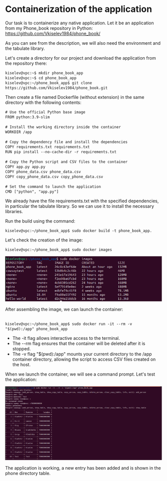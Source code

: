 # Containerization of the application

Our task is to containerize any native application. Let it be an application from my Phone_book repository in Python: https://github.com/Vkiselev1984/phone_book/

As you can see from the description, we will also need the environment and the tabulate library.

Let's create a directory for our project and download the application from the repository there:

```
kiselev@vpc:~$ mkdir phone_book_app
kiselev@vpc:~$ cd phone_book_app
kiselev@vpc:~/phone_book_app$ git clone https://github.com/Vkiselev1984/phone_book.git
```

Then create a file named Dockerfile (without extension) in the same directory with the following contents:

```
# Use the official Python base image
FROM python:3.9-slim

# Install the working directory inside the container
WORKDIR /app

# Copy the dependency file and install the dependencies
COPY requirements.txt requirements.txt
RUN pip install --no-cache-dir -r requirements.txt

# Copy the Python script and CSV files to the container
COPY app.py app.py
COPY phone_data.csv phone_data.csv
COPY copy_phone_data.csv copy_phone_data.csv

# Set the command to launch the application
CMD ["python", "app.py"]
```

We already have the file requirements.txt with the specified dependencies, in particular the tabulate library. So we can use it to install the necessary libraries.

Run the build using the command:

```
kiselev@vpc:~/phone_book_app$ sudo docker build -t phone_book_app.
```

Let's check the creation of the image:

```
kiselev@vpc:~/phone_book_app$ sudo docker images
```

![phone_book_app](./img/phone_book_app.png)

After assembling the image, we can launch the container:

```

kiselev@vpc:~/phone_book_app$ sudo docker run -it --rm -v "$(pwd):/app" phone_book_app

```

- The -it flag allows interactive access to the terminal.
- The --rm flag ensures that the container will be deleted after it is stopped.
- The -v flag "$(pwd):/app" mounts your current directory to the /app container directory, allowing the script to access CSV files created on the host.

When we launch the container, we will see a command prompt. Let's test the application:

![phone_book_test](./img/phone_book_test.png)

The application is working, a new entry has been added and is shown in the phone directory table.

```

```

